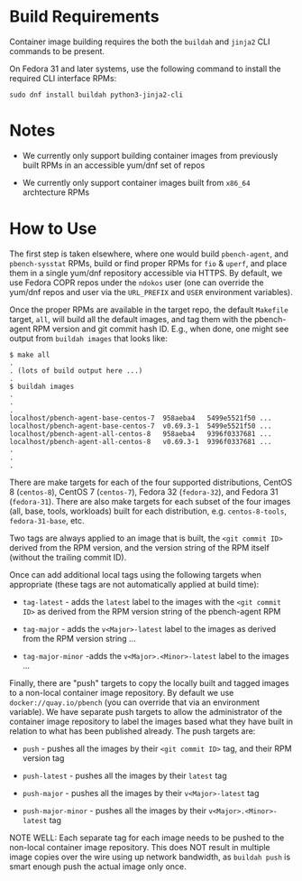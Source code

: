# Build Requirements

Container image building requires the both the `buildah` and `jinja2` CLI
commands to be present.

On Fedora 31 and later systems, use the following command to install the
required CLI interface RPMs:

    sudo dnf install buildah python3-jinja2-cli

# Notes

  * We currently only support building container images from previously
    built RPMs in an accessible yum/dnf set of repos

  * We currently only support container images built from `x86_64`
    archtecture RPMs

# How to Use

The first step is taken elsewhere, where one would build `pbench-agent`,
and `pbench-sysstat` RPMs, build or find proper RPMs for `fio` & `uperf`,
and place them in a single yum/dnf repository accessible via HTTPS.  By
default, we use Fedora COPR repos under the `ndokos` user (one can
override the yum/dnf repos and user via the `URL_PREFIX` and `USER`
environment variables). 

Once the proper RPMs are available in the target repo, the default
`Makefile` target, `all`, will build all the default images, and tag
them with the pbench-agent RPM version and git commit hash ID.  E.g.,
when done, one might see output from `buildah images` that looks like:

```
$ make all
.
. (lots of build output here ...)
.
$ buildah images
.
.
.
localhost/pbench-agent-base-centos-7  958aeba4   5499e5521f50 ...
localhost/pbench-agent-base-centos-7  v0.69.3-1  5499e5521f50 ...
localhost/pbench-agent-all-centos-8   958aeba4   9396f0337681 ...
localhost/pbench-agent-all-centos-8   v0.69.3-1  9396f0337681 ...
.
.
.
```

There are make targets for each of the four supported distributions,
CentOS 8 (`centos-8`), CentOS 7 (`centos-7`), Fedora 32 (`fedora-32`),
and Fedora 31 (`fedora-31`).  There are also make targets for each
subset of the four images (all, base, tools, workloads) built for
each distribution, e.g. `centos-8-tools`, `fedora-31-base`, etc.

Two tags are always applied to an image that is built, the `<git
commit ID>` derived from the RPM version, and the version string of
the RPM itself (without the trailing commit ID).

Once can add additional local tags using the following targets when
appropriate (these tags are not automatically applied at build time):

 * `tag-latest` - adds the `latest` label to the images with the
   `<git commit ID>` as derived from the RPM version string of the
   pbench-agent RPM

 * `tag-major` - adds the `v<Major>-latest` label to the images
   as derived from the RPM version string ...

 * `tag-major-minor` -adds the `v<Major>.<Minor>-latest` label to
   the images ...

Finally, there are "push" targets to copy the locally built and
tagged images to a non-local container image repository.  By default
we use `docker://quay.io/pbench` (you can override that via an
environment variable).  We have separate push targets to allow the
administrator of the container image repository to label the images
based what they have built in relation to what has been published
already.  The push targets are:

 * `push` - pushes all the images by their `<git commit ID>` tag,
   and their RPM version tag

 * `push-latest` - pushes all the images by their `latest` tag

 * `push-major` - pushes all the images by their `v<Major>-latest`
   tag

 * `push-major-minor` - pushes all the images by their
   `v<Major>.<Minor>-latest` tag

NOTE WELL: Each separate tag for each image needs to be pushed to
the non-local container image repository.  This does NOT result in
multiple image copies over the wire using up network bandwidth, as
`buildah push` is smart enough push the actual image only once.

